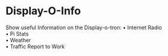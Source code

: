 # Display-O-Info
Show useful Information on the Display-o-tron:
	• Internet Radio  
	• Pi Stats  
	• Weather  
	• Traffic Report  to Work

